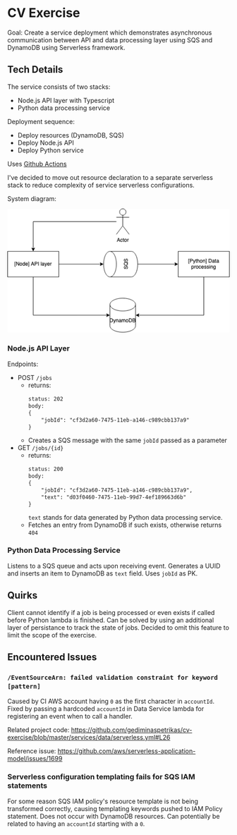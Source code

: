 # CV Exercise
Goal:
Create a service deployment which demonstrates asynchronous communication between API and data processing layer using SQS and DynamoDB using Serverless framework.

## Tech Details
The service consists of two stacks:
- Node.js API layer with Typescript
- Python data processing service

Deployment sequence:
- Deploy resources (DynamoDB, SQS)
- Deploy Node.js API
- Deploy Python service

Uses [Github Actions](https://github.com/gediminaspetrikas/cv-exercise/blob/master/.github/workflows/main.yml)

I've decided to move out resource declaration to a separate serverless stack to reduce complexity of service serverless configurations.

System diagram:

![Diagram](https://github.com/gediminaspetrikas/cv-exercise/blob/main/diagram.png?raw=true)

### Node.js API Layer
Endpoints:
- POST `/jobs`
  - returns:
    ```
    status: 202
    body:
    {
        "jobId": "cf3d2a60-7475-11eb-a146-c989cbb137a9"
    }
    ```
  - Creates a SQS message with the same `jobId` passed as a parameter
- GET `/jobs/{id}`
  - returns:
    ```
    status: 200
    body:
    {
        "jobId": "cf3d2a60-7475-11eb-a146-c989cbb137a9",
        "text": "d03f0460-7475-11eb-99d7-4ef189663d6b"
    }
    ```
    `text` stands for data generated by Python data processing service.
  - Fetches an entry from DynamoDB if such exists, otherwise returns `404`

### Python Data Processing Service
Listens to a SQS queue and acts upon receiving event. Generates a UUID and inserts an item to DynamoDB as `text` field. Uses `jobId` as PK.

## Quirks
Client cannot identify if a job is being processed or even exists if called before Python lambda is finished. Can be solved by using an additional layer of persistance to track the state of jobs. Decided to omit this feature to limit the scope of the exercise.

## Encountered Issues
### `/EventSourceArn: failed validation constraint for keyword [pattern]`
Caused by CI AWS account having `0` as the first character in `accountId`. 
Fixed by passing a hardcoded `accountId` in Data Service lambda for registering an event when to call a handler.

Related project code: https://github.com/gediminaspetrikas/cv-exercise/blob/master/services/data/serverless.yml#L26

Reference issue: https://github.com/aws/serverless-application-model/issues/1699

### Serverless configuration templating fails for SQS IAM statements
For some reason SQS IAM policy's resource template is not being transformed correctly, causing templating keywords pushed to IAM Policy statement. Does not occur with DynamoDB resources. Can potentially be related to having an `accountId` starting with a `0`.
